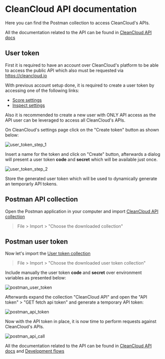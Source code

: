 # CleanCloud API documentation 

Here you can find the Postman collection to access CleanCloud's APIs.

All the documentation related to the API can be found in [CleanCloud API docs](https://docs.cleancloud.io)

## User token

First it is required to have an account over CleanCloud's platform to be able to access the public API which also must be requested via https://cleancloud.io

With previous account setup done, it is required to create a user token by accessing one of the following links:

- [Score settings](https://score.cleancloud.io/#/settings)
- [Inspect settings](https://inspect.cleancloud.io/#/settings)

Also it is recommended to create a new user with ONLY API access as the API user can be leveraged to access all CleanCloud's APIs.

On CleanCloud's settings page click on the "Create token" button as shown below:

![user_token_step_1](https://user-images.githubusercontent.com/70276848/123280922-9b1b8680-d4df-11eb-970d-99e3ce87e65d.png)

Insert a name for the token and click on "Create" button, afterwards a dialog will present a user token **code** and **secret** which will be available just once.

![user_token_step_2](https://user-images.githubusercontent.com/70276848/123281297-f51c4c00-d4df-11eb-93bc-2e1cdd50e6cf.png)

Store the generated user token which will be used to dynamically generate an temporarly API tokens.

## Postman API collection

Open the Postman application in your computer and import [CleanCloud API collection](https://github.com/cleancloud/api-doc/blob/main/cleancloud_api.postman_collection.json)

> File > Import > "Choose the downloaded collection"

## Postman user token

Now let's import the [User token collection](https://github.com/cleancloud/api-doc/blob/master/cleancloud_user_token.postman_environment.json)

> File > Import > "Choose the downloaded user token collection"

Include manually the user token **code** and **secret** over environment variables as presented below:

![postman_user_token](https://user-images.githubusercontent.com/70276848/123284972-0b77d700-d4e3-11eb-89e6-f4d1e227404f.png)

Afterwards expand the collection "CleanCloud API" and open the "API token" > "GET fetch api token" and generate a temporary API token:

![postman_api_token](https://user-images.githubusercontent.com/70276848/123282100-973c3400-d4e0-11eb-9332-b549dfc6ce1b.png)

Now with the API token in place, it is now time to perform requests against CleanCloud's APIs.

![postman_api_call](https://user-images.githubusercontent.com/70276848/123282232-b1761200-d4e0-11eb-9e98-4eab280cd15e.png)


All the documentation related to the API can be found in [CleanCloud API docs](https://docs.cleancloud.io) and [Development flows](https://docs.cleancloud.io/docs/cleancloud-api/docs/dev-flows.md)
